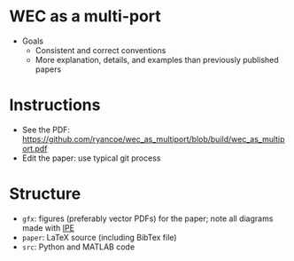 # WEC as a multi-port

 - Goals
 	- Consistent and correct conventions
 	- More explanation, details, and examples than previously published papers

# Instructions

 - See the PDF: https://github.com/ryancoe/wec_as_multiport/blob/build/wec_as_multiport.pdf
 - Edit the paper: use typical git process

# Structure

 - `gfx`: figures (preferably vector PDFs) for the paper; note all diagrams made with [IPE](https://ipe.otfried.org/)
 - `paper`: LaTeX source (including BibTex file)
 - `src`: Python and MATLAB code
